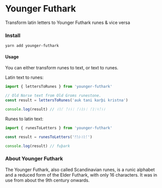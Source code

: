 # Younger Futhark

Transform latin letters to Younger Futhark runes & vice versa

### Install

`yarn add younger-futhark`

#### Usage

You can either transform runes to text, or text to runes.

Latin text to runes:

```javascript
import { lettersToRunes } from 'younger-futhark'

// Old Norse text from Old Groms runestone.
const result = lettersToRunes('auk tani karþi kristna')

console.log(result) // ᛅᚢᚴ ᛏᛅᚾᛁ ᚴᛅᚱᚦᛁ ᚴᚱᛁᛋᛏᚾᛅ
```

Runes to latin text:

```javascript
import { runesToLetters } from 'younger-futhark'

const result = runesToLetters('ᚠᚢᚦᛅᚱᚴ')

console.log(result) // fuþark
```

### About Younger Futhark

The Younger Futhark, also called Scandinavian runes, is a runic alphabet and a reduced form of the Elder Futhark, with only 16 characters. It was in use from about the 9th century onwards.